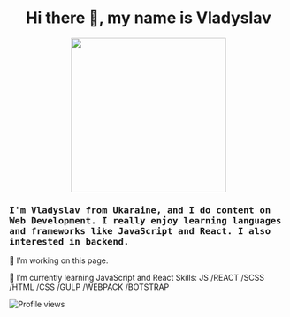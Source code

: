 <h1 align="center"> Hi there 👋, my name is Vladyslav</h1>
<p align="center">
  <img src="https://media.giphy.com/media/GnTHlXYp08VDJllWj7/giphy.gif" width=280>
</p>
 
  
  
  
<h3>  
<samp>
I'm Vladyslav from Ukaraine, and I do content on Web Development. I really enjoy learning languages and frameworks like JavaScript and React. I also interested in backend.
</samp>
</h3>

🔭 I’m  working on this page. 

🌱 I’m currently learning JavaScript and React
Skills: JS /REACT /SCSS /HTML /CSS  /GULP /WEBPACK /BOTSTRAP





![Profile views](https://gpvc.arturio.dev/vladyslavos)  
